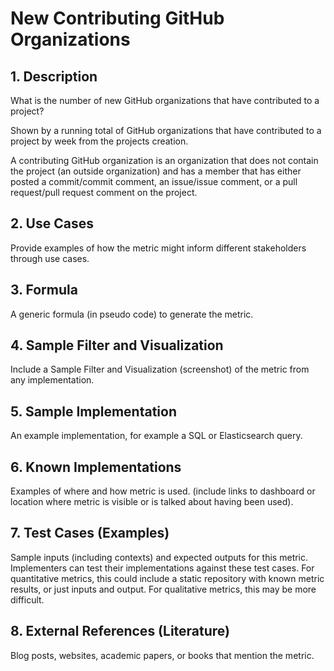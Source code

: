 # New Contributing GitHub Organizations

## 1. Description
What is the number of new GitHub organizations that have contributed to a project?

Shown by a running total of GitHub organizations that have contributed to a project by week from the projects creation.

A contributing GitHub organization is an organization that does not contain the project (an outside organization) and has a member that has either posted a commit/commit comment, an issue/issue comment, or a pull request/pull request comment on the project.

## 2. Use Cases
Provide examples of how the metric might inform different stakeholders through use cases.

## 3. Formula
A generic formula (in pseudo code) to generate the metric.

## 4. Sample Filter and Visualization
Include a Sample Filter and Visualization (screenshot) of the metric from any implementation.

## 5. Sample Implementation
An example implementation, for example a SQL or Elasticsearch query.

## 6. Known Implementations
Examples of where and how metric is used. (include links to dashboard or location where metric is visible or is talked about having been used).

## 7. Test Cases (Examples)
Sample inputs (including contexts) and expected outputs for this metric. Implementers can test their implementations against these test cases. For quantitative metrics, this could include a static repository with known metric results, or just inputs and output. For qualitative metrics, this may be more difficult.

## 8. External References (Literature)
Blog posts, websites, academic papers, or books that mention the metric.

